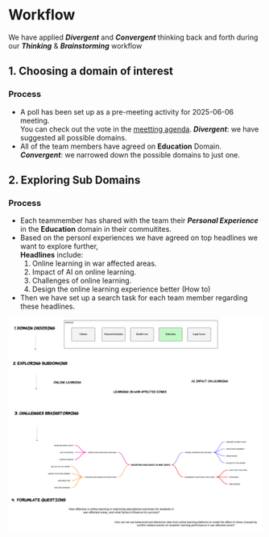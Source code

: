 # Workflow
We have applied ***Divergent*** and ***Convergent*** thinking back and forth during our ***Thinking*** & ***Brainstorming*** workflow

## 1. Choosing a domain of interest

### Process

* A poll has been set up as a pre-meeting activity for 2025-06-06 meeting.\
 You can check out the vote in the [meetting agenda](https://docs.google.com/document/d/1zahZ02WABX2AjxJR1ysF6Vk9mBteEcLbklt6Sd2x0-g/edit?usp=sharing). ***Divergent***: we have suggested all possible domains.
* All of the team members have agreed on **Education** Domain. ***Convergent***: we narrowed down the possible domains to just one.

## 2. Exploring Sub Domains

### Process

* Each teammember has shared with the team their ***Personal Experience*** in the **Education** domain in their commuitites.
* Based on the personl experiences we have agreed on top headlines we want to explore further,\
  **Headlines** include:
  1.  Online learning in war affected areas.
  2.  Impact of AI on online learning.
  3.  Challenges of online learning.
  4.  Design the online learning experience better (How to)
* Then we have set up a search task for each team member regarding these headlines.





![image](assets//brainstorming_workflow.png)
